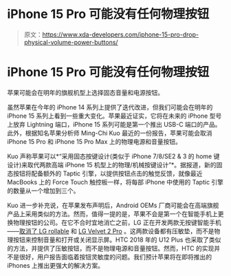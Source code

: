 # iPhone 15 Pro 可能没有任何物理按钮

> 原文：<https://www.xda-developers.com/iphone-15-pro-drop-physical-volume-power-buttons/>

# iPhone 15 Pro 可能没有任何物理按钮

苹果可能会在明年的旗舰机型上选择固态音量和电源按钮。

虽然苹果在今年的 iPhone 14 系列上提供了迭代改进，但我们可能会在明年的 iPhone 15 系列上看到一些重大变化。苹果最近证实，它将在未来的 iPhone 型号上放弃 Lightning 端口，iPhone 15 系列可能是第一个推出 USB-C 端口的产品。此外，根据知名苹果分析师 Ming-Chi Kuo 最近的一份报告，苹果可能会取消 iPhone 15 Pro 和 iPhone 15 Pro Max 上的物理电源和音量按钮。

Kuo 声称苹果可以*“采用固态按键设计(类似于 iPhone 7/8/SE2 & 3 的 home 键设计)来取代两款高端 iPhone 15 机型上的物理/机械按键设计”*。据报道，新的固态按钮将配备额外的 Taptic 引擎，以提供按钮点击的触觉反馈，就像最近 MacBooks 上的 Force Touch 触控板一样，将每部 iPhone 中使用的 Taptic 引擎的数量从一个增加到三个。

Kuo 进一步补充说，在苹果发布声明后，Android OEMs 厂商可能会在高端旗舰产品上采用类似的方法。然而，值得一提的是，苹果不会是第一个在智能手机上更换物理按钮的公司。在它不合时宜地消亡之前，LG 正在开发两款无按键智能手机——[取消了 LG rollable](https://www.xda-developers.com/lg-rollable-hands-on-video/) 和 [LG Velvet 2 Pro](https://www.xda-developers.com/lg-velvet-2-pro-youtubers/) 。这两款设备都有压敏垫，而不是物理按钮来控制音量和打开或关闭显示屏。HTC 2018 年的 U12 Plus 也采取了类似的方法，并提供了压敏按钮，而不是物理电源和音量按钮。然而，HTC 的实现并不是很好，用户报告面临着按钮灵敏度的问题。我们预计苹果将在即将推出的 iPhones 上推出更强大的解决方案。